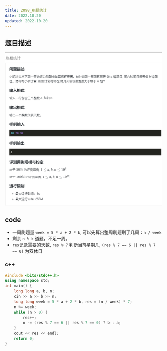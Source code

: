 ```yaml
---
title: 2098_刷题统计
date: 2022.10.20
updated: 2022.10.20
---
```


## 题目描述

[![题目描述](img/2098_刷题统计.1.png)](https://www.lanqiao.cn/problems/2098/learning/)

## code

- 一周刷题量 `week = 5 * a + 2 * b`, 可以先算出整周刷题刷了几周：`n / week`
- 剩余 `n % k` 道题，不足一周。
- `res`记录需要的天数, `res % 7` 判断当前星期几, `(res % 7 == 6 || res % 7 == 0)` 为双休日

### c++

```cpp
#include <bits/stdc++.h>
using namespace std;
int main() {
    long long a, b, n;
    cin >> a >> b >> n;
    long long week = 5 * a + 2 * b, res = (n / week) * 7;
    n %= week;
    while (n > 0) {
        res++;
        n -= (res % 7 == 6 || res % 7 == 0) ? b : a;
    }
    cout << res << endl;
    return 0;
}
```
